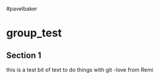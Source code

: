 #pavelbaker
# group_test
## Section 1
this is a test bit of text to do things with git
-love from Remi

